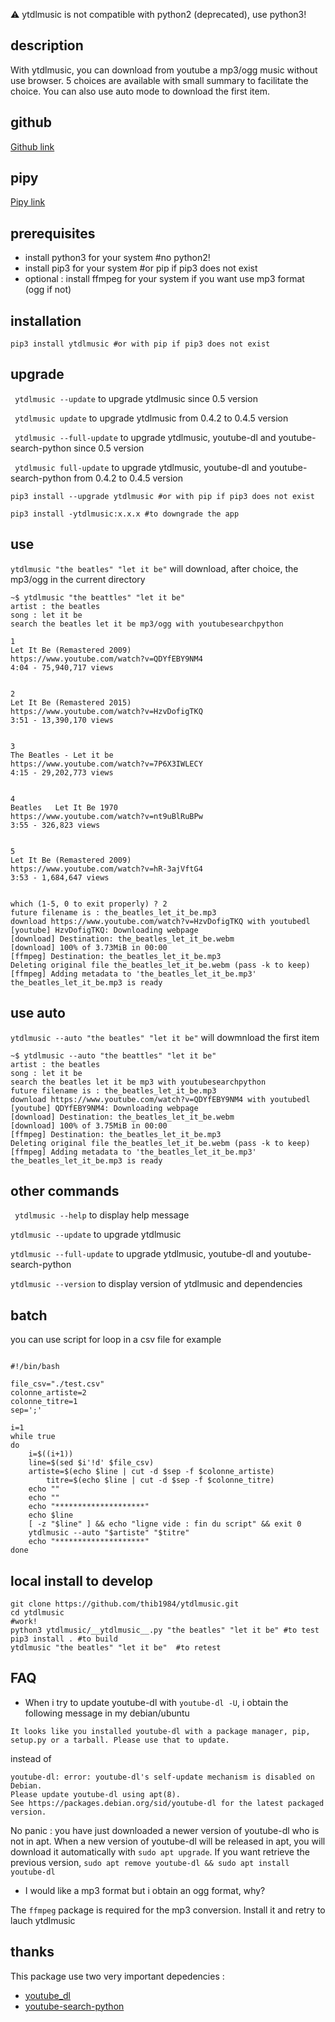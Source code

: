 :warning: ytdlmusic is not compatible with python2 (deprecated), use python3!


## description

With ytdlmusic, you can download from youtube a mp3/ogg music without use browser. 5 choices are available with small summary to facilitate the choice. You can also use auto mode to download the first item.  

## github

[Github link](https://github.com/thib1984/ytdlmusic/)

## pipy

[Pipy link](https://pypi.org/project/ytdlmusic/)

## prerequisites

- install python3 for your system #no python2!
- install pip3 for your system #or pip if pip3 does not exist
- optional : install ffmpeg for your system if you want use mp3 format (ogg if not)

## installation

``pip3 install ytdlmusic #or with pip if pip3 does not exist``

## upgrade

`` ytdlmusic --update`` to upgrade ytdlmusic since 0.5 version

`` ytdlmusic update`` to upgrade ytdlmusic from 0.4.2 to 0.4.5 version

`` ytdlmusic --full-update`` to upgrade ytdlmusic, youtube-dl and youtube-search-python since 0.5 version

`` ytdlmusic full-update`` to upgrade ytdlmusic, youtube-dl and youtube-search-python from 0.4.2 to 0.4.5 version

``pip3 install --upgrade ytdlmusic #or with pip if pip3 does not exist``

``pip3 install -ytdlmusic:x.x.x #to downgrade the app``
## use

``ytdlmusic "the beatles" "let it be"``
will download, after choice, the mp3/ogg in the current directory

```
~$ ytdlmusic "the beattles" "let it be"
artist : the beatles
song : let it be
search the beatles let it be mp3/ogg with youtubesearchpython

1
Let It Be (Remastered 2009)
https://www.youtube.com/watch?v=QDYfEBY9NM4
4:04 - 75,940,717 views


2
Let It Be (Remastered 2015)
https://www.youtube.com/watch?v=HzvDofigTKQ
3:51 - 13,390,170 views


3
The Beatles - Let it be
https://www.youtube.com/watch?v=7P6X3IWLECY
4:15 - 29,202,773 views


4
Beatles   Let It Be 1970
https://www.youtube.com/watch?v=nt9uBlRuBPw
3:55 - 326,823 views


5
Let It Be (Remastered 2009)
https://www.youtube.com/watch?v=hR-3ajVftG4
3:53 - 1,684,647 views


which (1-5, 0 to exit properly) ? 2
future filename is : the_beatles_let_it_be.mp3
download https://www.youtube.com/watch?v=HzvDofigTKQ with youtubedl
[youtube] HzvDofigTKQ: Downloading webpage
[download] Destination: the_beatles_let_it_be.webm
[download] 100% of 3.73MiB in 00:00
[ffmpeg] Destination: the_beatles_let_it_be.mp3
Deleting original file the_beatles_let_it_be.webm (pass -k to keep)
[ffmpeg] Adding metadata to 'the_beatles_let_it_be.mp3'
the_beatles_let_it_be.mp3 is ready
````

## use auto

``ytdlmusic --auto "the beatles" "let it be"`` 
will dowmnload the first item 

```
~$ ytdlmusic --auto "the beattles" "let it be"
artist : the beatles
song : let it be
search the beatles let it be mp3 with youtubesearchpython
future filename is : the_beatles_let_it_be.mp3
download https://www.youtube.com/watch?v=QDYfEBY9NM4 with youtubedl
[youtube] QDYfEBY9NM4: Downloading webpage
[download] Destination: the_beatles_let_it_be.webm
[download] 100% of 3.75MiB in 00:00
[ffmpeg] Destination: the_beatles_let_it_be.mp3
Deleting original file the_beatles_let_it_be.webm (pass -k to keep)
[ffmpeg] Adding metadata to 'the_beatles_let_it_be.mp3'
the_beatles_let_it_be.mp3 is ready
```

## other commands

`` ytdlmusic --help`` to display help message

`` ytdlmusic --update `` to upgrade ytdlmusic

`` ytdlmusic --full-update `` to upgrade ytdlmusic, youtube-dl and youtube-search-python

`` ytdlmusic --version `` to display version of ytdlmusic and dependencies
## batch

you can use script for loop in a csv file for example 

```

#!/bin/bash

file_csv="./test.csv"
colonne_artiste=2
colonne_titre=1
sep=';'

i=1
while true
do
	i=$((i+1))
	line=$(sed $i'!d' $file_csv)
	artiste=$(echo $line | cut -d $sep -f $colonne_artiste)
        titre=$(echo $line | cut -d $sep -f $colonne_titre)
	echo ""
	echo ""
	echo "********************"
	echo $line
	[ -z "$line" ] && echo "ligne vide : fin du script" && exit 0
	ytdlmusic --auto "$artiste" "$titre"
	echo "********************"
done 

```

## local install to develop

```
git clone https://github.com/thib1984/ytdlmusic.git
cd ytdlmusic 
#work!
python3 ytdlmusic/__ytdlmusic__.py "the beatles" "let it be" #to test
pip3 install . #to build
ytdlmusic "the beatles" "let it be"  #to retest
``` 
 
## FAQ

- When i try to update youtube-dl with ``youtube-dl -U``, i obtain the following message in my debian/ubuntu

```
It looks like you installed youtube-dl with a package manager, pip, setup.py or a tarball. Please use that to update.
```

instead of 

```
youtube-dl: error: youtube-dl's self-update mechanism is disabled on Debian.
Please update youtube-dl using apt(8).
See https://packages.debian.org/sid/youtube-dl for the latest packaged version.
```

No panic : you have just downloaded a newer version of youtube-dl who is not in apt. When a new version of youtube-dl will be released in apt, you will download it automatically with ``sudo apt upgrade``. If you want retrieve the previous version, ``sudo apt remove youtube-dl && sudo apt install youtube-dl``

- I would like a mp3 format but i obtain an ogg format, why?

The ``ffmpeg`` package is required for the mp3 conversion. Install it and retry to lauch ytdlmusic

## thanks

This package use two very important depedencies :
- [youtube_dl](https://pypi.org/project/youtube_dl/)
- [youtube-search-python](https://pypi.org/project/youtube-search-python/)
